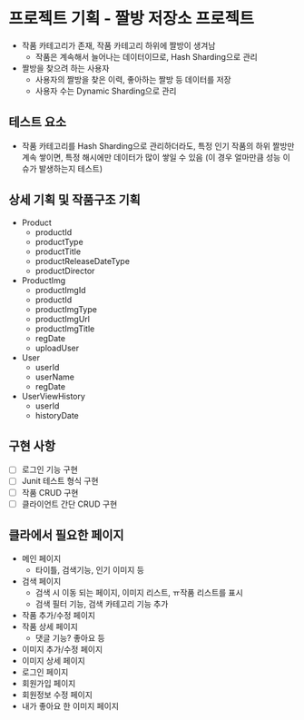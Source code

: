 # 프로젝트 기획 - 짤방 저장소 프로젝트

- 작품 카테고리가 존재, 작품 카테고리 하위에 짤방이 생겨남
  - 작품은 계속해서 늘어나는 데이터이므로, Hash Sharding으로 관리
- 짤방을 찾으려 하는 사용자
  - 사용자의 짤방을 찾은 이력, 좋아하는 짤방 등 데이터를 저장
  - 사용자 수는 Dynamic Sharding으로 관리

## 테스트 요소

- 작품 카테고리를 Hash Sharding으로 관리하더라도, 특정 인기 작품의 하위 짤방만 계속 쌓이면, 특정 해시에만 데이터가 많이 쌓일 수 있음 (이 경우 얼마만큼 성능 이슈가 발생하는지 테스트)

## 상세 기획 및 작품구조 기획

- Product
  - productId
  - productType
  - productTitle
  - productReleaseDateType
  - productDirector
- ProductImg
  - productImgId
  - productId
  - productImgType
  - productImgUrl
  - productImgTitle
  - regDate
  - uploadUser
- User
  - userId
  - userName
  - regDate
- UserViewHistory
  - userId
  - historyDate

## 구현 사항

- [ ] 로그인 기능 구현
- [ ] Junit 테스트 형식 구현
- [ ] 작품 CRUD 구현
- [ ] 클라이언트 간단 CRUD 구현

## 클라에서 필요한 페이지

- 메인 페이지
  - 타이틀, 검색기능, 인기 이미지 등
- 검색 페이지
  - 검색 시 이동 되는 페이지, 이미지 리스트, ㅠ작품 리스트를 표시
  - 검색 필터 기능, 검색 카테고리 기능 추가
- 작품 추가/수정 페이지
- 작품 상세 페이지
  - 댓글 기능? 좋아요 등
- 이미지 추가/수정 페이지
- 이미지 상세 페이지
- 로그인 페이지
- 회원가입 페이지
- 회원정보 수정 페이지
- 내가 좋아요 한 이미지 페이지